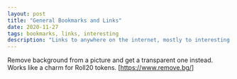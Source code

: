 ```yaml
---
layout: post
title: "General Bookmarks and Links"
date: 2020-11-27
tags: bookmarks, links, interesting
description: "Links to anywhere on the internet, mostly to interesting tools or content that isn't exactly a post"
---
```


Remove background from a picture and get a transparent one instead. Works like a charm for Roll20 tokens.
[https://www.remove.bg/]
